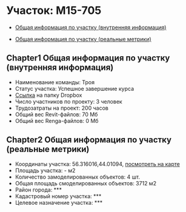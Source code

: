 # Участок: M15-705

* [Общая информация по участку (внутренняя информация)](#Chapter1)

* [Общая информация по участку (реальные метрики)](#Chapter2)

## <a id="test">Chapter1</a> Общая информация по участку (внутренняя информация)
+ Наименование команды: Троя
+ Статус участка: Успешное завершение курса
+ [Ссылка](https://www.dropbox.com/sh/wvvgv1nw1iqred9/AACqC-rvTHaBSGskjKYEOjgma/M15_705?dl=0) на папку Dropbox
+ Число участников по проекту: 3 человек
+ Трудозатраты на проект: 200 часов
+ Общий вес Revit-файлов: 70 Мб
+ Общий вес Renga-файлов: 0 Мб
## <a id="test">Chapter2</a> Общая информация по участку (реальные метрики)
+ Координаты участка: 56.316016,44.01094, [посмотреть на карте]("yandex.ru/maps/47/nizhny-novgorod/?ll=56.316016%2C44.01094&z=19")
+ Площадь участка: - м2
+ Количество замоделированных объектов: 4 шт.
+ Общая площадь смоделированных объектов: 3712 м2
+ Район города: *** 
+ Кадастровый номер участка: *** 
+ Целевое назначение участка: *** 
